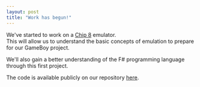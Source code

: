 ```yaml
---
layout: post
title: "Work has begun!"
---
```


We've started to work on a [Chip 8](https://en.wikipedia.org/wiki/CHIP-8) emulator.  
This will allow us to understand the basic concepts of emulation to prepare for our GameBoy project.

We'll also gain a better understanding of the F# programming language through this first project.

The code is available publicly on our repository [here](https://github.com/s-society/chip-8).
